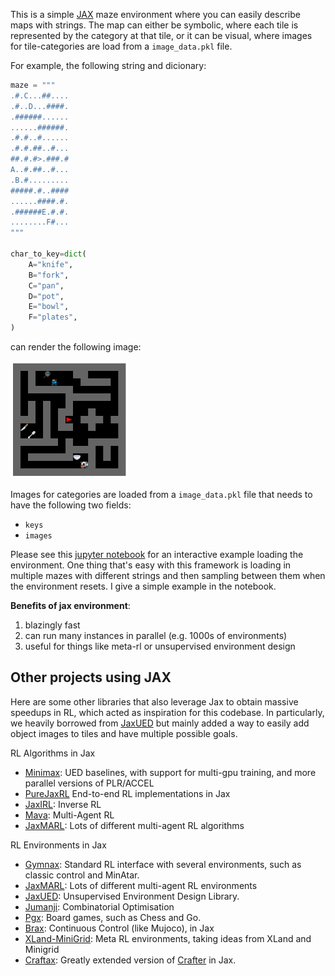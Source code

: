 This is a simple [JAX](https://github.com/google/jax) maze environment where you can easily describe maps with strings. The map can either be symbolic, where each tile is represented by the category at that tile, or it can be visual, where images for tile-categories are load from a `image_data.pkl` file.

For example, the following string and dicionary:
``` python
maze = """
.#.C...##....
.#..D...####.
.######......
......######.
.#.#..#......
.#.#.##..#...
##.#.#>.###.#
A..#.##..#...
.B.#.........
#####.#..####
......####.#.
.######E.#.#.
........F#...
"""

char_to_key=dict(
    A="knife",
    B="fork",
    C="pan",
    D="pot",
    E="bowl",
    F="plates",
)
```

can render the following image:

<img src="example.png" alt="FARM" style="zoom:40%;" />

Images for categories are loaded from a `image_data.pkl` file that needs to have the following two fields:
- `keys`
- `images`

Please see this [jupyter notebook](example.ipynb) for an interactive example loading the environment. One thing that's easy with this framework is loading in multiple mazes with different strings and then sampling between them when the environment resets. I give a simple example in the notebook.


**Benefits of jax environment**:
1. blazingly fast
2. can run many instances in parallel (e.g. 1000s of environments)
3. useful for things like meta-rl or unsupervised environment design


## Other projects using JAX
Here are some other libraries that also leverage Jax to obtain massive speedups in RL, which acted as inspiration for this codebase. In particularly, we heavily borrowed from [JaxUED](https://github.com/DramaCow/jaxued/) but mainly added a way to easily add object images to tiles and have multiple possible goals.

RL Algorithms in Jax
- [Minimax](https://github.com/facebookresearch/minimax): UED baselines, with support for multi-gpu training, and more parallel versions of PLR/ACCEL
- [PureJaxRL](https://github.com/luchris429/purejaxrl) End-to-end RL implementations in Jax
- [JaxIRL](https://github.com/FLAIROx/jaxirl): Inverse RL
- [Mava](https://github.com/instadeepai/Mava): Multi-Agent RL
- [JaxMARL](https://github.com/FLAIROx/JaxMARL): Lots of different multi-agent RL algorithms

RL Environments in Jax
- [Gymnax](https://github.com/RobertTLange/gymnax): Standard RL interface with several environments, such as classic control and MinAtar.
- [JaxMARL](https://github.com/FLAIROx/JaxMARL): Lots of different multi-agent RL environments
- [JaxUED](https://github.com/DramaCow/jaxued/): Unsupervised Environment Design Library.
- [Jumanji](https://github.com/instadeepai/jumanji): Combinatorial Optimisation
- [Pgx](https://github.com/sotetsuk/pgx): Board games, such as Chess and Go.
- [Brax](https://github.com/google/brax): Continuous Control (like Mujoco), in Jax
- [XLand-MiniGrid](https://github.com/corl-team/xland-minigrid): Meta RL environments, taking ideas from XLand and Minigrid
- [Craftax](https://github.com/MichaelTMatthews/Craftax): Greatly extended version of [Crafter](https://github.com/danijar/crafter) in Jax.
